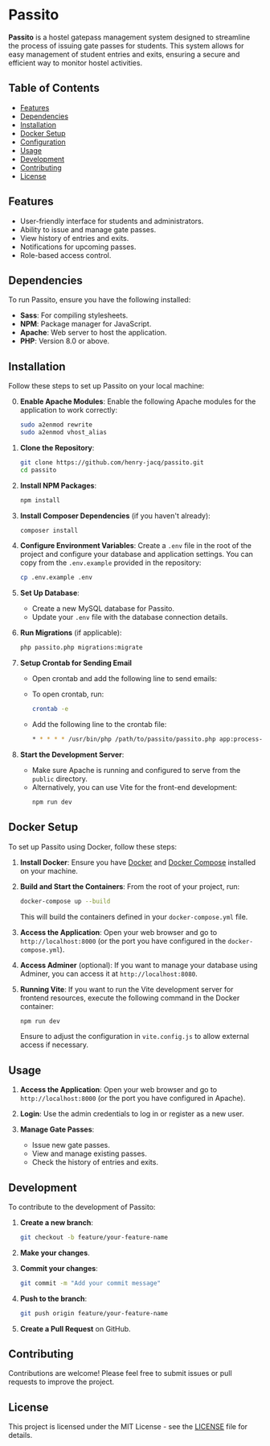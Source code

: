 # Passito

**Passito** is a hostel gatepass management system designed to streamline the process of issuing gate passes for students. This system allows for easy management of student entries and exits, ensuring a secure and efficient way to monitor hostel activities.

## Table of Contents

- [Features](#features)
- [Dependencies](#dependencies)
- [Installation](#installation)
- [Docker Setup](#docker-setup)
- [Configuration](#configuration)
- [Usage](#usage)
- [Development](#development)
- [Contributing](#contributing)
- [License](#license)

## Features

- User-friendly interface for students and administrators.
- Ability to issue and manage gate passes.
- View history of entries and exits.
- Notifications for upcoming passes.
- Role-based access control.

## Dependencies

To run Passito, ensure you have the following installed:

- **Sass**: For compiling stylesheets.
- **NPM**: Package manager for JavaScript.
- **Apache**: Web server to host the application.
- **PHP**: Version 8.0 or above.

## Installation

Follow these steps to set up Passito on your local machine:

0. **Enable Apache Modules**:
   Enable the following Apache modules for the application to work correctly:
   ```bash
   sudo a2enmod rewrite
   sudo a2enmod vhost_alias
   ```

1. **Clone the Repository**:
   ```bash
   git clone https://github.com/henry-jacq/passito.git
   cd passito
   ```

2. **Install NPM Packages**:
   ```bash
   npm install
   ```

3. **Install Composer Dependencies** (if you haven't already):
   ```bash
   composer install
   ```

4. **Configure Environment Variables**:
   Create a `.env` file in the root of the project and configure your database and application settings. You can copy from the `.env.example` provided in the repository:
   ```bash
   cp .env.example .env
   ```

5. **Set Up Database**:
   - Create a new MySQL database for Passito.
   - Update your `.env` file with the database connection details.

6. **Run Migrations** (if applicable):
   ```bash
   php passito.php migrations:migrate
   ```

7. **Setup Crontab for Sending Email**
   - Open crontab and add the following line to send emails:

   - To open crontab, run:
     ```bash
     crontab -e
     ```
   - Add the following line to the crontab file:
      ```bash
      * * * * * /usr/bin/php /path/to/passito/passito.php app:process-email-queue
      ```

8. **Start the Development Server**:
   - Make sure Apache is running and configured to serve from the `public` directory.
   - Alternatively, you can use Vite for the front-end development:
     ```bash
     npm run dev
     ```

## Docker Setup

To set up Passito using Docker, follow these steps:

1. **Install Docker**: Ensure you have [Docker](https://www.docker.com/get-started) and [Docker Compose](https://docs.docker.com/compose/install/) installed on your machine.

2. **Build and Start the Containers**:
   From the root of your project, run:
   ```bash
   docker-compose up --build
   ```
   This will build the containers defined in your `docker-compose.yml` file.

3. **Access the Application**:
   Open your web browser and go to `http://localhost:8000` (or the port you have configured in the `docker-compose.yml`).

4. **Access Adminer** (optional):
   If you want to manage your database using Adminer, you can access it at `http://localhost:8080`.

5. **Running Vite**:
   If you want to run the Vite development server for frontend resources, execute the following command in the Docker container:
   ```bash
   npm run dev
   ```
   Ensure to adjust the configuration in `vite.config.js` to allow external access if necessary.

## Usage

1. **Access the Application**:
   Open your web browser and go to `http://localhost:8000` (or the port you have configured in Apache).

2. **Login**:
   Use the admin credentials to log in or register as a new user.

3. **Manage Gate Passes**:
   - Issue new gate passes.
   - View and manage existing passes.
   - Check the history of entries and exits.

## Development

To contribute to the development of Passito:

1. **Create a new branch**:
   ```bash
   git checkout -b feature/your-feature-name
   ```

2. **Make your changes**.

3. **Commit your changes**:
   ```bash
   git commit -m "Add your commit message"
   ```

4. **Push to the branch**:
   ```bash
   git push origin feature/your-feature-name
   ```

5. **Create a Pull Request** on GitHub.

## Contributing

Contributions are welcome! Please feel free to submit issues or pull requests to improve the project.

## License

This project is licensed under the MIT License - see the [LICENSE](LICENSE) file for details.
